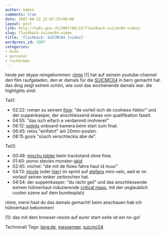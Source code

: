 ```yaml
---
author: admin
comments: true
date: 2007-08-22 22:07:55+00:00
layout: post
link: http://habi.gna.ch/2007/08/22/flashback-suicmc04-video/
slug: flashback-suicmc04-video
title: 'flashback: SUICMC04 [video]'
wordpress_id: 1007
categories:
- bike
- personal
- tschörman
---
```


heute per skype reingekommen: [röme](http://lomotion.ch/lomo05/team.phtml) [1] hat auf seinem youtube-channel den film raufgeladen, den er damals für die [SUICMC04](http://suicmc.ch/) in bern gemacht hat. das ding zeigt extrem schön, wie cool das wochenende damals war.
die highlights sind:

Teil1:
- 02:22: roman zu seinem [fixie](http://fixedgeargallery.com/): "de vorteil isch de coolness-faktor" und der suppenkasper, der anschliessend etwas von qualifikation faselt.
- 04:55: "das isch eifach e verdammti mohrerei!"
- 06:12: [splints](http://splint.ch/) onboard-kamera beim start zum final.
- 06:45: retos "einfahrt" am 20min-posten.
- 08:15 gosis "süsch verschteckis äbe de".


Teil2:
- 00:48: [mischu tobler](http://velokurierladen.ch/08whomichel.html) beim trackstand ohne fixie.
- 01:40: porno stevies monster-[skid](http://en.wikipedia.org/wiki/Fixed-gear_bicycle)
- 02:45: michel: "die mit de fixies fahre haut id muur"
- 04:13: [nicola](http://www.nicolafrombern.com/) (oder [hier](http://foldschool.com/)) im sprint auf [stefans](http://velokurierladen.ch/08whostefan.html) mini-velo, weil er im vorlauf seinen lenker zerbrochen hat.
- 04:54: der suppenkasper: "du rächt geil" und das anschliessende extrem hühnerhaut induzierende [critical mass](http://en.wikipedia.org/wiki/Critical_Mass), mit der unglaublich coolen szene auf dem bundesplatz


röme, mersi hast du das damals gemacht! beim anschauen hab ich hühnerhaut bekommen!

[1]: das mit dem browser-resize auf eurer start-seite ist ein no-go!



Technorati Tags: [lang:de](http://www.technorati.com/tag/lang:de), [messenger](http://www.technorati.com/tag/messenger), [suicmc04](http://www.technorati.com/tag/suicmc04)
